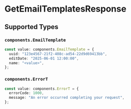 # GetEmailTemplatesResponse


## Supported Types

### `components.EmailTemplate`

```typescript
const value: components.EmailTemplate = {
  uuid: "123e4567-21f2-408c-ad54-22d9d69413bb",
  editDate: "2025-06-01 12:00:00",
  name: "<value>",
};
```

### `components.ErrorT`

```typescript
const value: components.ErrorT = {
  errorCode: 1000,
  message: "An error occurred completing your request",
};
```

